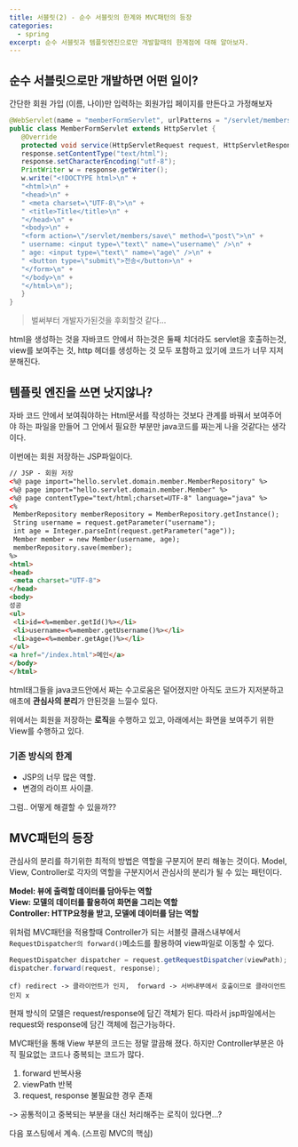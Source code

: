 ```yaml
---
title: 서블릿(2) - 순수 서블릿의 한계와 MVC패턴의 등장
categories:
  - spring
excerpt: 순수 서블릿과 템플릿엔진으로만 개발할때의 한계점에 대해 알아보자.
---
```


## 순수 서블릿으로만 개발하면 어떤 일이?
간단한 회원 가입 (이름, 나이)만 입력하는 회원가입 페이지를 만든다고 가정해보자
```java
@WebServlet(name = "memberFormServlet", urlPatterns = "/servlet/members/newform")
public class MemberFormServlet extends HttpServlet {
   @Override
   protected void service(HttpServletRequest request, HttpServletResponse response) throws ServletException, IOException {
   response.setContentType("text/html");
   response.setCharacterEncoding("utf-8");
   PrintWriter w = response.getWriter();
   w.write("<!DOCTYPE html>\n" +
   "<html>\n" +
   "<head>\n" +
   " <meta charset=\"UTF-8\">\n" +
   " <title>Title</title>\n" +
   "</head>\n" +
   "<body>\n" +
   "<form action=\"/servlet/members/save\" method=\"post\">\n" +
   " username: <input type=\"text\" name=\"username\" />\n" +
   " age: <input type=\"text\" name=\"age\" />\n" +
   " <button type=\"submit\">전송</button>\n" +
   "</form>\n" +
   "</body>\n" +
   "</html>\n");
   }
}
```
>벌써부터 개발자가된것을 후회할것 같다...

html을 생성하는 것을 자바코드 안에서 하는것은 둘째 치더라도 servlet을 호출하는것, view를 보여주는 것, http 헤더를 생성하는 것 모두 포함하고 있기에
코드가 너무 지저분해진다.

## 템플릿 엔진을 쓰면 낫지않나?
자바 코드 안에서 보여줘야하는 Html문서를 작성하는 것보다 관계를 바꿔서 보여주어야 하는 파일을
만들어 그 안에서 필요한 부분만 java코드를 짜는게 나을 것같다는 생각이다.

이번에는 회원 저장하는 JSP파일이다.
```html
// JSP - 회원 저장
<%@ page import="hello.servlet.domain.member.MemberRepository" %>
<%@ page import="hello.servlet.domain.member.Member" %>
<%@ page contentType="text/html;charset=UTF-8" language="java" %>
<%
 MemberRepository memberRepository = MemberRepository.getInstance();
 String username = request.getParameter("username");
 int age = Integer.parseInt(request.getParameter("age"));
 Member member = new Member(username, age);
 memberRepository.save(member);
%>
<html>
<head>
 <meta charset="UTF-8">
</head>
<body>
성공
<ul>
 <li>id=<%=member.getId()%></li>
 <li>username=<%=member.getUsername()%></li>
 <li>age=<%=member.getAge()%></li>
</ul>
<a href="/index.html">메인</a>
</body>
</html>
```

html태그들을 java코드안에서 짜는 수고로움은 덜어졌지만 아직도 코드가 지저분하고 
애초에 **관심사의 분리**가 안된것을 느낄수 있다.

위에서는 회원을 저장하는 **로직**을 수행하고 있고, 아래에서는 화면을 보여주기 위한
View를 수행하고 있다.</br>

### 기존 방식의 한계
- JSP의 너무 많은 역할.
- 변경의 라이프 사이클.

그럼.. 어떻게 해결할 수 있을까??

## MVC패턴의 등장
관심사의 분리를 하기위한 최적의 방법은 역할을 구분지어 분리 해놓는 것이다.
Model, View, Controller로 각자의 역할을 구분지어서 관심사의 분리가 될 수 있는 패턴이다.

**Model: 뷰에 출력할 데이터를 담아두는 역할 </br>
View: 모델의 데이터를 활용하여 화면을 그리는 역할 </br>
Controller: HTTP요청을 받고, 모델에 데이터를 담는 역할  </br>** 

위처럼 MVC패턴을 적용할때 Controller가 되는 서블릿 클래스내부에서
`RequestDispatcher의 forward()`메소드를 활용하여 view파일로 이동할 수 있다.
```java
RequestDispatcher dispatcher = request.getRequestDispatcher(viewPath);
dispatcher.forward(request, response);
```
`cf) redirect -> 클라이언트가 인지, 
forward -> 서버내부에서 호출이므로 클라이언트 인지 x`

현재 방식의 모델은 request/response에 담긴 객체가 된다.
따라서 jsp파일에서는 request와 response에 담긴 객체에 접근가능하다.

MVC패턴을 통해 View 부분의 코드는 정말 깔끔해 졌다. 
하지만 Controller부분은 아직 필요없는 코드나 중복되는 코드가 많다.
1. forward 반복사용
2. viewPath 반복
3. request, response 불필요한 경우 존재

-> 공통적이고 중복되는 부분을 대신 처리해주는 로직이 있다면...?

다음 포스팅에서 계속. (스프링 MVC의 핵심)
